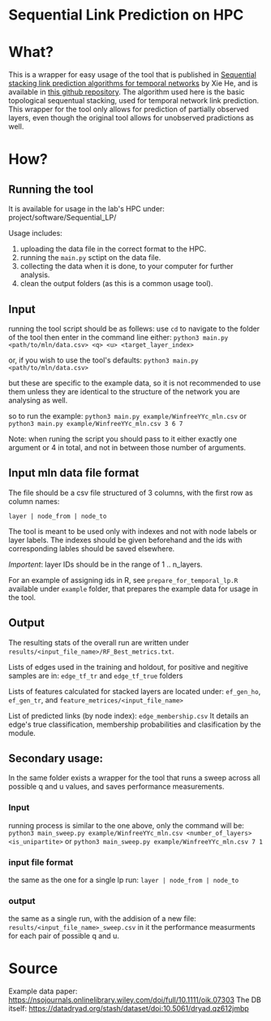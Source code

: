 # Sequential Link Prediction on HPC

# What?

This is a wrapper for easy usage of the tool that is published in [Sequential stacking link prediction algorithms for temporal networks](https://www.nature.com/articles/s41467-024-45598-0) by Xie He, and is available in [this github repository](https://github.com/hexie1995/Sequential-Link-Prediction).
The algorithm used here is the basic topological sequentual stacking, used for temporal network link prediction.
This wrapper for the tool only allows for prediction of partially observed layers, 
even though the original tool allows for unobserved pradictions as well.

# How?

## Running the tool
It is available for usage in the lab's HPC under:
project/software/Sequential_LP/

Usage includes:
1. uploading the data file in the correct format to the HPC.
2. running the `main.py` sctipt on the data file.
3. collecting the data when it is done, to your computer for further analysis.
4. clean the output folders (as this is a common usage tool).

## Input
running the tool script should be as follews:
use `cd` to navigate to the folder of the tool
then enter in the command line either:
`python3 main.py <path/to/mln/data.csv> <q> <u> <target_layer_index>`

or, if you wish to use the tool's defaults:
`python3 main.py <path/to/mln/data.csv>`

but these are specific to the example data, 
so it is not recommended to use them unless they are identical 
to the structure of the network you are analysing as well.

so to run the example:
`python3 main.py example/WinfreeYYc_mln.csv` 
or
`python3 main.py example/WinfreeYYc_mln.csv 3 6 7` 

Note: when runing the script you should pass to it either exactly one argument or 
4 in total, and not in between those number of arguments.

## Input mln data file format
The file should be a csv file structured of 3 columns, with the first row as column names:

`layer | node_from | node_to`

The tool is meant to be used only with indexes and not with node labels or layer labels.
The indexes should be given beforehand and the ids with corresponding lables should be saved elsewhere.

*Importent*: layer IDs should be in the range of 1 .. n_layers. 

For an example of assigning ids in R, see `prepare_for_temporal_lp.R` available under  `example` folder, 
that prepares the example data for usage in the tool.

## Output 

The resulting stats of the overall run are written under `results/<input_file_name>/RF_Best_metrics.txt`.

Lists of edges used in the training and holdout, for positive and negitive samples are in:
`edge_tf_tr` and `edge_tf_true` folders

Lists of features calculated for stacked layers are located under: 
`ef_gen_ho`, `ef_gen_tr`, and `feature_metrices/<input_file_name>`

List of predicted links (by node index):
`edge_membership.csv`
It details an edge's true classification, membership probabilities and clasification by the module.


## Secondary usage:
In the same folder exists a wrapper for the tool that runs a sweep across all possible q and u values, 
and saves performance measurements. 

### Input
running process is similar to the one above, only the command will be:
`python3 main_sweep.py example/WinfreeYYc_mln.csv <number_of_layers> <is_unipartite>` 
or 
`python3 main_sweep.py example/WinfreeYYc_mln.csv 7 1` 

### input file format
the same as the one for a single lp run: `layer | node_from | node_to`

### output
the same as a single run, with the addision of a new file:
`results/<input_file_name>_sweep.csv`
in it the performance measurments for each pair of possible q and u.

# Source
Example data paper: https://nsojournals.onlinelibrary.wiley.com/doi/full/10.1111/oik.07303
The DB itself: https://datadryad.org/stash/dataset/doi:10.5061/dryad.qz612jmbp